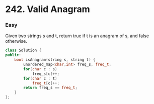 # 242. Valid Anagram
### Easy

Given two strings s and t, return true if t is an anagram of s, and false otherwise.

```cpp
class Solution {
public:
    bool isAnagram(string s, string t) {
        unordered_map<char,int> freq_s, freq_t;
        for(char c : s)
            freq_s[c]++;
        for(char c : t)
            freq_t[c]++;
        return freq_s == freq_t;
    }
};
```